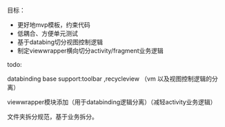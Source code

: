 目标：

- 更好地mvp模板，约束代码
- 低耦合、方便单元测试
- 基于databing切分视图控制逻辑
- 制定viewwrapper横向切分activity/fragment业务逻辑

todo:

databinding base support:toolbar ,recycleview （vm 以及视图控制逻辑的分离）

viewwrapper模块添加（用于databinding逻辑分离）（减轻activity业务逻辑）

文件夹拆分规范，基于业务拆分。

